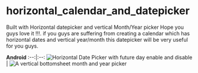 # horizontal_calendar_and_datepicker
  Built with Horizontal datepicker and vertical Month/Year picker Hope you guys love it !!!. if you guys are suffering from creating a calendar which has horizontal dates and vertical year/month this datepicker will be very useful for you guys.

**Android**
:--:|:--:
<img src="assets/datepicker1.jpg" alt="Horizontal Date Picker with future day enable and disable"/>|
<img src="assets/datepicker2.jpg" alt="A vertical bottomsheet month and year picker"/>
